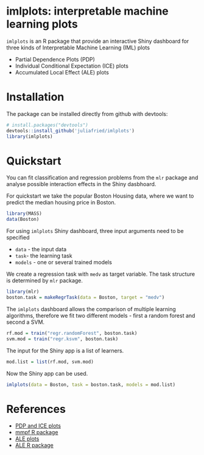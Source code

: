 
imlplots: interpretable machine learning plots
==============================================

`imlplots` is an R package that provide an interactive Shiny dashboard for three kinds of Interpretable Machine Learning (IML) plots

-   Partial Dependence Plots (PDP)
-   Individual Conditional Expectation (ICE) plots
-   Accumulated Local Effect (ALE) plots

Installation
============

The package can be installed directly from github with devtools:

``` r
# install.packages("devtools")
devtools::install_github('juliafried/imlplots')
library(imlplots)
```

Quickstart
==========

You can fit classification and regression problems from the `mlr` package and analyse possible interaction effects in the Shiny dasbhoard.

For quickstart we take the popular Boston Housing data, where we want to predict the median housing price in Boston.

``` r
library(MASS)
data(Boston)
```

For using `imlplots` Shiny dashboard, three input arguments need to be specified

-   `data` - the input data
-   `task`- the learning task
-   `models` - one or several trained models

We create a regression task with `medv` as target variable. The task structure is determined by `mlr` package.

``` r
library(mlr)
boston.task = makeRegrTask(data = Boston, target = "medv")
```

The `imlplots` dashboard allows the comparison of multiple learning algorithms, therefore we fit two different models - first a random forest and second a SVM.

``` r
rf.mod = train("regr.randomForest", boston.task)
svm.mod = train("regr.ksvm", boston.task)
```

The input for the Shiny app is a list of learners.

``` r
mod.list = list(rf.mod, svm.mod)
```

Now the Shiny app can be used.

``` r
imlplots(data = Boston, task = boston.task, models = mod.list)
```

References
==========

-   [PDP and ICE plots](https://arxiv.org/pdf/1309.6392.pdf)
-   [mmpf R package](https://github.com/zmjones/mmpf)
-   [ALE plots](https://arxiv.org/abs/1612.08468)
-   [ALE R package](https://cran.r-project.org/web/packages/ALEPlot/index.html)
